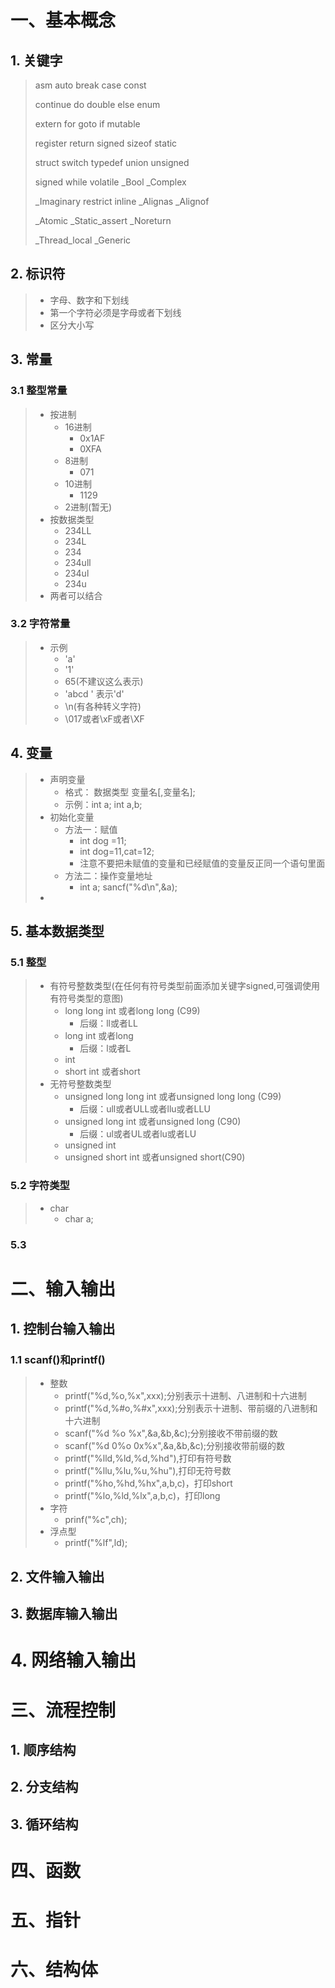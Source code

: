 # 一、基本概念

## 1. 关键字

> asm 			auto 			break 			case 			const 	
>
> continue	do 				double 	 	  else 			enum 	
>
> extern 		for				goto 				if				 mutable 			
>
> register		return 		signed 			sizeof 		static 					
>
> struct 		  switch 		typedef   	 	union 		unsigned 
>
> signed 		while 			volatile 			_Bool 		_Complex 
>
> _Imaginary restrict 		inline 				_Alignas 	_Alignof 
>
> _Atomic		_Static_assert  					_Noreturn  
>
> _Thread_local	_Generic

## 2. 标识符

> - 字母、数字和下划线
> - 第一个字符必须是字母或者下划线
> - 区分大小写

## 3. 常量

### 3.1 整型常量

> - 按进制
>   - 16进制
>     - 0x1AF
>     - 0XFA
>   - 8进制
>     - 071
>   - 10进制
>     - 1129
>   - 2进制(暂无)
> - 按数据类型
>   - 234LL
>   - 234L
>   - 234
>   - 234ull
>   - 234ul
>   - 234u
> - 两者可以结合

### 3.2 字符常量

> - 示例
>   - 'a'
>   - '1'
>   - 65(不建议这么表示)
>   - 'abcd ' 表示'd'
>   - \n(有各种转义字符)
>   - \017或者\xF或者\XF

## 4. 变量

> - 声明变量
>   - 格式： 数据类型 变量名[,变量名];
>   - 示例：int a; int a,b;
> - 初始化变量
>   - 方法一：赋值
>     - int dog =11;
>     - int dog=11,cat=12;
>     - 注意不要把未赋值的变量和已经赋值的变量反正同一个语句里面
>   - 方法二：操作变量地址
>     - int a; sancf("%d\n",&a);
> - 

## 5. 基本数据类型 

### 5.1 整型

> - 有符号整数类型(在任何有符号类型前面添加关键字signed,可强调使用有符号类型的意图)
>   - long long int 或者long long (C99)
>     - 后缀：ll或者LL
>   - long int 或者long 
>     - 后缀：l或者L
>   - int 
>   - short int 或者short
> - 无符号整数类型
>   - unsigned long long int 或者unsigned long long (C99)
>     - 后缀：ull或者ULL或者llu或者LLU
>   - unsigned long int 或者unsigned long (C90)
>     - 后缀：ul或者UL或者lu或者LU
>   - unsigned int 
>   - unsigned short int 或者unsigned short(C90)

### 5.2 字符类型

> - char
>   - char a;

### 5.3 

# 二、输入输出

## 1. 控制台输入输出

### 1.1 scanf()和printf()

> - 整数
>   - printf("%d,%o,%x",xxx);分别表示十进制、八进制和十六进制
>   - printf("%d,%#o,%#x",xxx);分别表示十进制、带前缀的八进制和十六进制
>   - scanf("%d %o %x",&a,&b,&c);分别接收不带前缀的数
>   - scanf("%d 0%o 0x%x",&a,&b,&c);分别接收带前缀的数
>   - printf("%lld,%ld,%d,%hd"),打印有符号数
>   - printf("%llu,%lu,%u,%hu"),打印无符号数
>   - printf("%ho,%hd,%hx",a,b,c)，打印short
>   - printf("%lo,%ld,%lx",a,b,c)，打印long
> - 字符
>   - prinf("%c",ch);
> - 浮点型
>   - printf("%lf",ld);

## 2. 文件输入输出

## 3. 数据库输入输出

# 4. 网络输入输出



# 三、流程控制

## 1. 顺序结构

## 2. 分支结构

## 3. 循环结构

# 四、函数

# 五、指针

# 六、结构体

